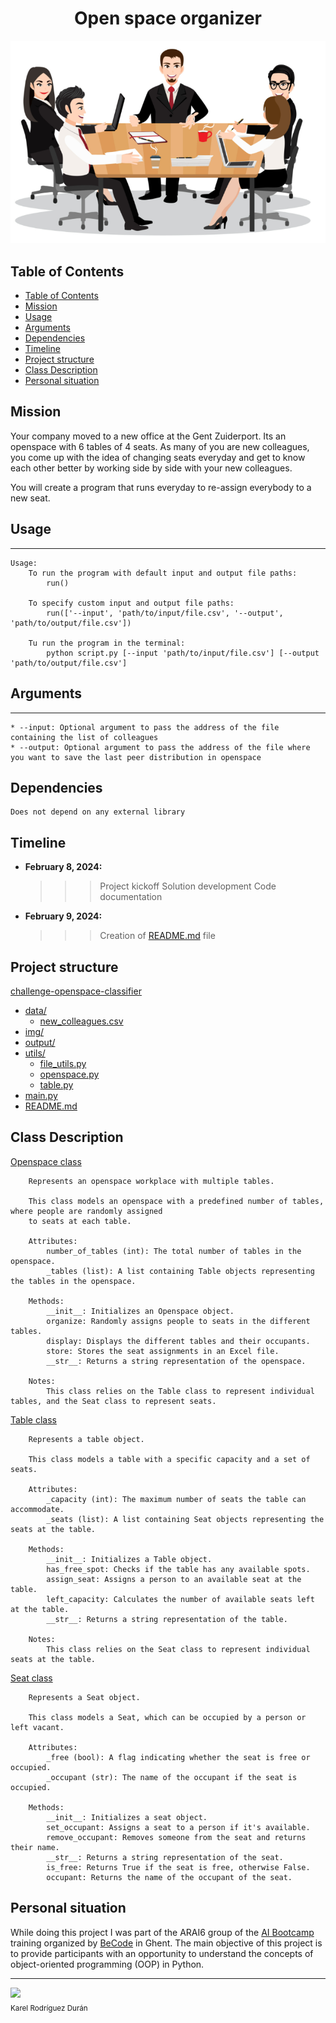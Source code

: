 <h1 align="center"> Open space organizer </h1>

![Openspace](img/openspace.png)

## Table of Contents
- [Table of Contents](#table-of-contents)
- [Mission](#mission)
- [Usage](#usage)
- [Arguments](#arguments)
- [Dependencies](#dependencies)
- [Timeline](#timeline)
- [Project structure](#project-structure)
- [Class Description](#class-description)
- [Personal situation](#personal-situation)


## Mission

Your company moved to a new office at the Gent Zuiderport. Its an openspace with 6 tables of 4 seats. 
As many of you are new colleagues, you come up with the idea of changing seats everyday and get to know each other better by working side by side with your new colleagues.

You will create a program that runs everyday to re-assign everybody to a new seat. 

## Usage
***
    Usage:
        To run the program with default input and output file paths:
            run()

        To specify custom input and output file paths:
            run(['--input', 'path/to/input/file.csv', '--output', 'path/to/output/file.csv'])

        Tu run the program in the terminal:
            python script.py [--input 'path/to/input/file.csv'] [--output 'path/to/output/file.csv']

## Arguments
***

    * --input: Optional argument to pass the address of the file containing the list of colleagues
    * --output: Optional argument to pass the address of the file where you want to save the last peer distribution in openspace 
    
## Dependencies
    Does not depend on any external library

## Timeline
- **February 8, 2024:** 
  >>> Project kickoff
  >>> Solution development
  >>> Code documentation
              
- **February 9, 2024:** 
  >>> Creation of [README.md](README.md) file


## Project structure

[challenge-openspace-classifier](.)
  * [data/](data)
    * [new_colleagues.csv](data/new_colleagues.csv)
  * [img/](img)
  * [output/](output)
  * [utils/](utils)
    * [file_utils.py](utils/file_utils.py)
    * [openspace.py](utils/openspace.py)
    * [table.py](utils/table.py)
  * [main.py](main.py)
  * [README.md](README.md)


## Class Description
[Openspace class](utils/openspace.py)
```
    Represents an openspace workplace with multiple tables.

    This class models an openspace with a predefined number of tables, where people are randomly assigned
    to seats at each table.

    Attributes:
        number_of_tables (int): The total number of tables in the openspace.
        _tables (list): A list containing Table objects representing the tables in the openspace.

    Methods:
        __init__: Initializes an Openspace object.
        organize: Randomly assigns people to seats in the different tables.
        display: Displays the different tables and their occupants.
        store: Stores the seat assignments in an Excel file.
        __str__: Returns a string representation of the openspace.

    Notes:
        This class relies on the Table class to represent individual tables, and the Seat class to represent seats.
```

[Table class](utils/table.py)
```
    Represents a table object.

    This class models a table with a specific capacity and a set of seats.

    Attributes:
        _capacity (int): The maximum number of seats the table can accommodate.
        _seats (list): A list containing Seat objects representing the seats at the table.

    Methods:
        __init__: Initializes a Table object.
        has_free_spot: Checks if the table has any available spots.
        assign_seat: Assigns a person to an available seat at the table.
        left_capacity: Calculates the number of available seats left at the table.
        __str__: Returns a string representation of the table.

    Notes:
        This class relies on the Seat class to represent individual seats at the table.
```

[Seat class](utils/table.py)
```
    Represents a Seat object.  

    This class models a Seat, which can be occupied by a person or left vacant.

    Attributes:
        _free (bool): A flag indicating whether the seat is free or occupied.
        _occupant (str): The name of the occupant if the seat is occupied.

    Methods:
        __init__: Initializes a seat object.
        set_occupant: Assigns a seat to a person if it's available.
        remove_occupant: Removes someone from the seat and returns their name.
        __str__: Returns a string representation of the seat.
        is_free: Returns True if the seat is free, otherwise False.
        occupant: Returns the name of the occupant of the seat.
```

## Personal situation
While doing this project I was part of the ARAI6 group of the <a href="https://becode.org/all-trainings/pedagogical-framework-ai-data-science/">AI Bootcamp</a> training organized by <a href="https://becode.org/">BeCode</a> in Ghent. The main objective of this project is to provide participants with an opportunity to understand the concepts of object-oriented programming (OOP) in Python.
______________________________________
  <img src="https://avatars.githubusercontent.com/u/106887418?s=400&u=82192b481d8f03c3eaad34ca2bd67889fce6a0c2&v=4" width=115><br><sub>Karel Rodríguez Durán</sub>
